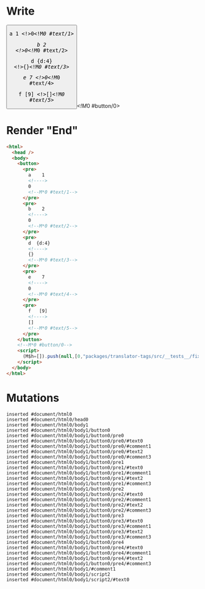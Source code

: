 # Write
  <button><pre>a    1    <!>0<!M*0 #text/1></pre><pre>b    2    <!>0<!M*0 #text/2></pre><pre>d  {d:4}  <!>{}<!M*0 #text/3></pre><pre>e    7    <!>0<!M*0 #text/4></pre><pre>f   [9]   <!>[]<!M*0 #text/5></pre></button><!M*0 #button/0><script>(M$h=[]).push(null,[0,"packages/translator-tags/src/__tests__/fixtures/tag-var-destructure/template.marko_0",])</script>


# Render "End"
```html
<html>
  <head />
  <body>
    <button>
      <pre>
        a    1    
        <!---->
        0
        <!--M*0 #text/1-->
      </pre>
      <pre>
        b    2    
        <!---->
        0
        <!--M*0 #text/2-->
      </pre>
      <pre>
        d  {d:4}  
        <!---->
        {}
        <!--M*0 #text/3-->
      </pre>
      <pre>
        e    7    
        <!---->
        0
        <!--M*0 #text/4-->
      </pre>
      <pre>
        f   [9]   
        <!---->
        []
        <!--M*0 #text/5-->
      </pre>
    </button>
    <!--M*0 #button/0-->
    <script>
      (M$h=[]).push(null,[0,"packages/translator-tags/src/__tests__/fixtures/tag-var-destructure/template.marko_0",])
    </script>
  </body>
</html>
```

# Mutations
```
inserted #document/html0
inserted #document/html0/head0
inserted #document/html0/body1
inserted #document/html0/body1/button0
inserted #document/html0/body1/button0/pre0
inserted #document/html0/body1/button0/pre0/#text0
inserted #document/html0/body1/button0/pre0/#comment1
inserted #document/html0/body1/button0/pre0/#text2
inserted #document/html0/body1/button0/pre0/#comment3
inserted #document/html0/body1/button0/pre1
inserted #document/html0/body1/button0/pre1/#text0
inserted #document/html0/body1/button0/pre1/#comment1
inserted #document/html0/body1/button0/pre1/#text2
inserted #document/html0/body1/button0/pre1/#comment3
inserted #document/html0/body1/button0/pre2
inserted #document/html0/body1/button0/pre2/#text0
inserted #document/html0/body1/button0/pre2/#comment1
inserted #document/html0/body1/button0/pre2/#text2
inserted #document/html0/body1/button0/pre2/#comment3
inserted #document/html0/body1/button0/pre3
inserted #document/html0/body1/button0/pre3/#text0
inserted #document/html0/body1/button0/pre3/#comment1
inserted #document/html0/body1/button0/pre3/#text2
inserted #document/html0/body1/button0/pre3/#comment3
inserted #document/html0/body1/button0/pre4
inserted #document/html0/body1/button0/pre4/#text0
inserted #document/html0/body1/button0/pre4/#comment1
inserted #document/html0/body1/button0/pre4/#text2
inserted #document/html0/body1/button0/pre4/#comment3
inserted #document/html0/body1/#comment1
inserted #document/html0/body1/script2
inserted #document/html0/body1/script2/#text0
```